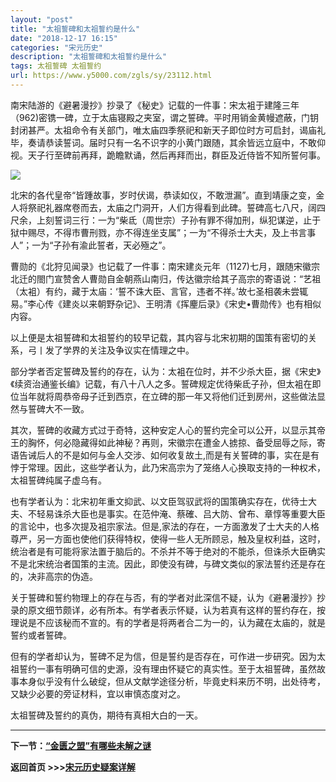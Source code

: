 ```yaml
---
layout: "post"
title: "太祖誓碑和太祖誓约是什么"
date: "2018-12-17 16:15"
categories: "宋元历史"
description: "太祖誓碑和太祖誓约是什么"
tags: 太祖誓碑 太祖誓约
url: https://www.y5000.com/zgls/sy/23112.html
---
```






南宋陆游的《避暑漫抄》抄录了《秘史》记载的一件事：宋太袓于建隆三年（962)密镌一碑，立于太庙寝殿之夹室，谓之誓碑。平时用销金黄幔遮蔽，门钥封闭甚严。太祖命令有关部门，唯太庙四季祭祀和新天子即位时方可启封，谒庙礼毕，奏请恭读誓词。届时只有一名不识字的小黄门跟随，其余皆远立庭中，不敢仰视。天子行至碑前再拜，跪瞻默诵，然后再拜而出，群臣及近侍皆不知所誓何事。

![](https://img.y5000.com/uploads/allimg/170627/8-1F62GHP4391.jpg)

北宋的各代皇帝“皆踵故事，岁时伏谒，恭读如仪，不敢泄漏”。直到靖康之变，金人将祭祀礼器席卷而去，太庙之门洞开，人们方得看到此碑。誓碑高七八尺，阔四尺余，上刻誓词三行：一为“柴氐（周世宗）子孙有罪不得加刑，纵犯谋逆，止于狱中赐尽，不得市曹刑戮，亦不得连坐支属”；一为“不得杀士大夫，及上书言事人”；一为“子孙有渝此誓者，天必殛之”。

曹勋的《北狩见闻录》也记载了一件事：南宋建炎元年（1127)七月，跟随宋徽宗北迁的閤门宣赞舍人曹勋自金朝燕山南归，传达徽宗给其子高宗的寄语说：“艺祖（太袓）有约，藏于太庙：‘誓不诛大臣、言官，违者不祥。’故七圣相袭未尝辄易。”李心传《建炎以来朝野杂记》、王明清《挥麈后录》《宋史•曹勋传》也有相似内容。

以上便是太祖誓碑和太祖誓约的较早记载，其内容与北宋初期的国策有密切的关系，弓丨发了学界的关注及争议实在情理之中。

部分学者否定誓碑及誓约的存在，认为：太袓在位时，并不少杀大臣，据《宋史》《续资治通鉴长编》记载，有八十八人之多。誓碑规定优待柴氐子孙，但太袓在即位当年就将周恭帝母子迁到西京，在立碑的那一年又将他们迁到房州，这些做法显然与誓碑大不一致。

其次，誓碑的收藏方式过于奇特，这种安定人心的誓约完全可以公开，以显示其帝王的胸怀，何必隐藏得如此神秘？再则，宋徽宗在遭金人掳掠、备受屈辱之际，寄语告诫后人的不是如何与金人交涉、如何收复故土,而是有关誓碑的事，实在是有悖于常理。因此，这些学者认为，此乃宋高宗为了笼络人心换取支持的一种权术，太祖誓碑纯属子虚乌有。

也有学者认为：北宋初年重文抑武、以文臣驾驭武将的国策确实存在，优待士大夫、不轻易诛杀大臣也是事实。在范仲淹、蔡確、吕大防、曾布、章惇等重要大臣的言论中，也多次提及袓宗家法。但是,家法的存在，一方面激发了士大夫的人格尊严，另一方面也使他们获得特权，使得一些人无所顾忌，触及皇权利益，这时，统治者是有可能将家法置于脑后的。不杀并不等于绝对的不能杀，但诛杀大臣确实不是北宋统治者国策的主流。因此，即使没有碑，与碑文类似的家法誓约还是存在的，决非高宗的伪造。

关于誓碑和誓约物理上的存在与否，有的学者对此深信不疑，认为《避暑漫抄》抄录的原文细节颇详，必有所本。有学者表示怀疑，认为若真有这样的誓约存在，按理说是不应该秘而不宣的。有的学者是将两者合二为一的，认为藏在太庙的，就是誓约或者誓碑。

但有的学者却认为，誓碑不足为信，但是誓约是否存在，可作进一步研究。因为太祖誓约一事有明确可信的史源，没有理由怀疑它的真实性。至于太祖誓碑，虽然故事本身似乎没有什么破绽，但从文献学途径分析，毕竟史料来历不明，出处待考，又缺少必要的旁证材料，宜以审慎态度对之。

太祖誓碑及誓约的真伪，期待有真相大白的一天。

* * *

**下一节：[“金匮之盟”有哪些未解之谜](https://www.y5000.com/zgls/sy/23113.html)**

**返回首页 >>>[宋元历史疑案详解](https://www.y5000.com/zgls/sy/23199.html)**
